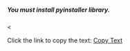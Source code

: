 <h5><b>You must install pyinstaller library.</b></h5>
<<p>Click the link to copy the text: <a href="#" class="copy-link" contenteditable="true" onclick="document.execCommand('selectAll',false,null); document.execCommand('copy');">Copy Text</a></p>
